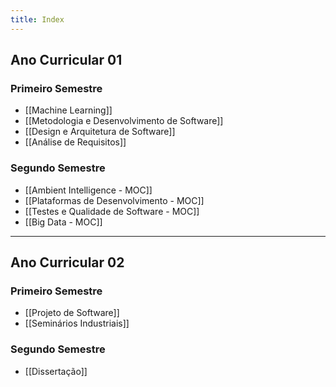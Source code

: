 ```yaml
---
title: Index
---
```

## Ano Curricular 01
### Primeiro Semestre

- [[Machine Learning]]
- [[Metodologia e Desenvolvimento de Software]]
- [[Design e Arquitetura de Software]]
- [[Análise de Requisitos]]

### Segundo Semestre

- [[Ambient Intelligence - MOC]]
- [[Plataformas de Desenvolvimento - MOC]]
- [[Testes e Qualidade de Software - MOC]]
- [[Big Data - MOC]]

---
## Ano Curricular 02

### Primeiro Semestre

- [[Projeto de Software]]
- [[Seminários Industriais]]

### Segundo Semestre

- [[Dissertação]]